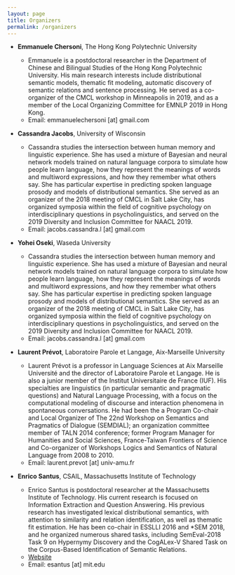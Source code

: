 ```yaml
---
layout: page
title: Organizers
permalink: /organizers
---
```



- <b>Emmanuele Chersoni</b>, The Hong Kong Polytechnic University 
  * Emmanuele is a postdoctoral researcher in the Department of Chinese and Bilingual Studies of the Hong Kong Polytechnic University. His main research interests include distributional semantic models, thematic fit modeling, automatic discovery of semantic relations and sentence processing. He served as a co-organizer of the CMCL workshop in Minneapolis in 2019, and as a member of the Local Organizing Committee for EMNLP 2019 in Hong Kong.
  * Email: emmanuelechersoni [at] gmail.com

- <b>Cassandra Jacobs</b>, University of Wisconsin 
  * Cassandra studies the intersection between human memory and linguistic experience. She has used a mixture of Bayesian and neural network models trained on natural language corpora to simulate how people learn language, how they represent the meanings of words and multiword expressions, and how they remember what others say. She has particular expertise in predicting spoken language prosody and models of distributional semantics. She served as an organizer of the 2018 meeting of CMCL in Salt Lake City, has organized symposia within the field of cognitive psychology on interdisciplinary questions in psycholinguistics, and served on the 2019 Diversity and Inclusion Committee for NAACL 2019.
  * Email: jacobs.cassandra.l [at] gmail.com
  
- <b>Yohei Oseki</b>, Waseda University
  * Cassandra studies the intersection between human memory and linguistic experience. She has used a mixture of Bayesian and neural network models trained on natural language corpora to simulate how people learn language, how they represent the meanings of words and multiword expressions, and how they remember what others say. She has particular expertise in predicting spoken language prosody and models of distributional semantics. She served as an organizer of the 2018 meeting of CMCL in Salt Lake City, has organized symposia within the field of cognitive psychology on interdisciplinary questions in psycholinguistics, and served on the 2019 Diversity and Inclusion Committee for NAACL 2019.
  * Email: jacobs.cassandra.l [at] gmail.com

- <b>Laurent Prévot</b>, Laboratoire Parole et Langage, Aix-Marseille University
  * Laurent Prévot is a professor in Language Sciences at Aix Marseille Université and the director of Laboratoire Parole et Langage. He is also a junior member of the Institut Universitaire de France (IUF). His specialties are linguistics (in particular semantic and pragmatic questions) and Natural Language Processing, with a focus on the computational modeling of discourse and interaction phenomena in spontaneous conversations. He had been the a Program Co-chair and Local Organizer of The 22nd Workshop on Semantics and Pragmatics of Dialogue (SEMDIAL); an organization committee member of TALN 2014 conference; former Program Manager for Humanities and Social Sciences, France-Taiwan Frontiers of Science and Co-organizer of Workshops Logics and Semantics of Natural Language from 2008 to 2010.
  * Email: laurent.prevot [at] univ-amu.fr

- <b>Enrico Santus</b>, CSAIL, Massachusetts Institute of Technology
  * Enrico Santus is postdoctoral researcher at the Massachusetts Institute of Technology. His current research is focused on Information Extraction and Question Answering. His previous research has investigated lexical distributional semantics, with attention to similarity and relation identification, as well as thematic fit estimation. He has been co-chair in ESSLLI 2016 and *SEM 2018, and he organized numerous shared tasks, including SemEval-2018 Task 9 on Hypernymy Discovery and the CogALex-V Shared Task on the Corpus-Based Identification of Semantic Relations.
  * [Website](http://web.mit.edu/esantus/www/)
  * Email: esantus [at] mit.edu
